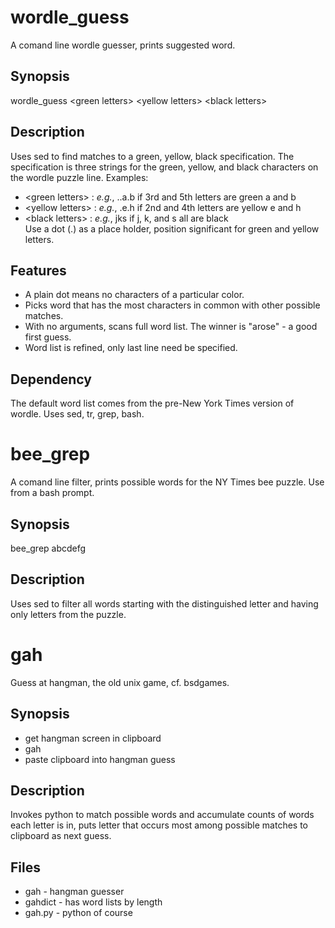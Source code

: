wordle_guess
==

A comand line wordle guesser, prints suggested word.

## Synopsis

wordle_guess \<green letters\> \<yellow letters\> \<black letters\>
 
## Description
Uses sed to find matches to a green, yellow, black specification. The specification is three strings for the green, yellow, and black characters on the wordle puzzle line. Examples:
+ \<green letters\> : *e.g.*, ..a.b  if 3rd and 5th letters are green a and b  
+ \<yellow letters\> : *e.g.*, .e.h if 2nd and 4th letters are yellow e and h  
+ \<black letters\> : *e.g.*, jks if j, k, and s all are black  
Use a dot (.) as a place holder, position significant for green and yellow
letters. 

## Features
+ A plain dot means no characters of a particular color.
+ Picks word that has the most characters in common with other possible matches.
+ With no arguments, scans full word list.  The winner is "arose" - a good first guess.
+ Word list is refined, only last line need be specified.

## Dependency
The default word list comes from the pre-New York Times version of wordle.
Uses sed, tr, grep, bash.

bee_grep
==

A comand line filter, prints possible words for the NY Times bee puzzle.  Use from a bash prompt.

## Synopsis

bee_grep abcdefg

## Description

Uses sed to filter all words starting with the distinguished letter and having only letters from the puzzle.

gah
==

Guess at hangman, the old unix game, cf. bsdgames. 

## Synopsis

+ get hangman screen in clipboard
+ gah
+ paste clipboard into hangman guess

## Description

Invokes python to match possible words and accumulate counts of words each letter is in,
puts letter that occurs most among possible matches to clipboard as next guess.

## Files
+ gah - hangman guesser
+ gahdict - has word lists by length
+ gah.py - python of course

